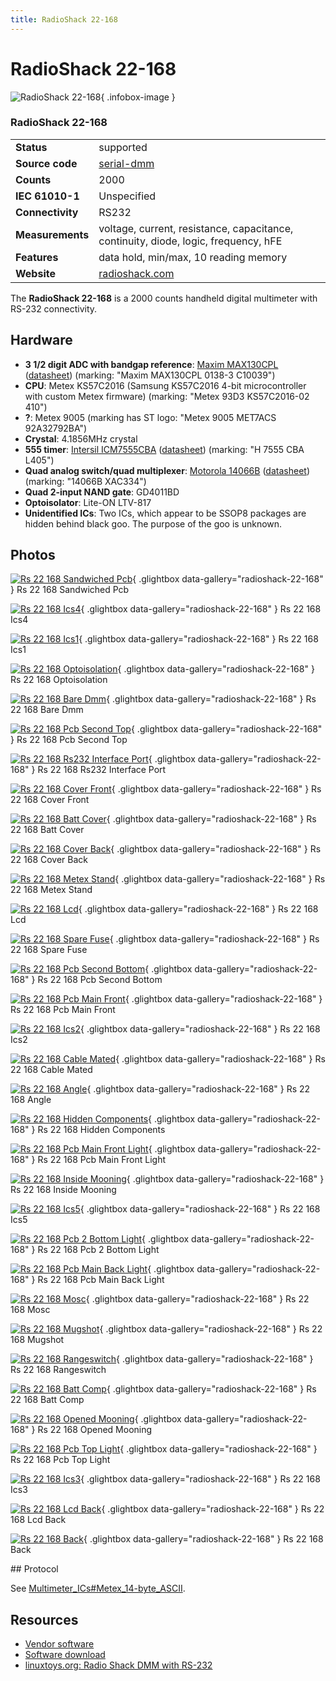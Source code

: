 ```yaml
---
title: RadioShack 22-168
---
```


# RadioShack 22-168

<div class="infobox" markdown>

![RadioShack 22-168](./img/Rs_22_168_sandwiched_pcb.jpg){ .infobox-image }

### RadioShack 22-168

| | |
|---|---|
| **Status** | supported |
| **Source code** | [serial-dmm](https://github.com/OpenTraceLab/OpenTraceCapture/tree/main/src/hardware/serial-dmm) |
| **Counts** | 2000 |
| **IEC 61010-1** | Unspecified |
| **Connectivity** | RS232 |
| **Measurements** | voltage, current, resistance, capacitance, continuity, diode, logic, frequency, hFE |
| **Features** | data hold, min/max, 10 reading memory |
| **Website** | [radioshack.com](http://support.radioshack.com/productinfo/DocumentResults.asp?sku_id=22-168&amp;Name=Meters%20and%20Scopes&amp;Reuse=N) |

</div>

The **RadioShack 22-168** is a 2000 counts handheld digital multimeter with RS-232 connectivity.

## Hardware
- **3 1/2 digit ADC with bandgap reference**: [Maxim MAX130CPL](http://www.maxim-ic.com/datasheet/index.mvp/id/1288) ([datasheet](http://datasheets.maxim-ic.com/en/ds/MAX130-MAX131.pdf)) (marking: "Maxim MAX130CPL 0138-3 C10039")
- **CPU**: Metex KS57C2016 (Samsung KS57C2016 4-bit microcontroller with custom Metex firmware) (marking: "Metex 93D3 KS57C2016-02 410")
- **?**: Metex 9005 (marking has ST logo: "Metex 9005 MET7ACS 92A32792BA")
- **Crystal**: 4.1856MHz crystal
- **555 timer**:  [Intersil ICM7555CBA](http://www.intersil.com/content/intersil/en/products/timing-and-digital/counters-time-base-ics/counter-time-base-ics/ICM7555.html) ([datasheet](http://www.intersil.com/content/dam/Intersil/documents/fn28/fn2867.pdf)) (marking: "H 7555 CBA L405")
- **Quad analog switch/quad multiplexer**: [Motorola 14066B](http://www.onsemi.com/PowerSolutions/product.do?id=MC14066B) ([datasheet](http://www.onsemi.com/pub/Collateral/MC14066B-D.PDF)) (marking: "14066B XAC334")
- **Quad 2-input NAND gate**: GD4011BD
- **Optoisolator**: Lite-ON LTV-817
- **Unidentified ICs**:  Two ICs, which appear to be SSOP8 packages are hidden behind black goo. The purpose of the goo is unknown.

## Photos

<div class="photo-grid" markdown>

[![Rs 22 168 Sandwiched Pcb](./img/Rs_22_168_sandwiched_pcb.jpg)](./img/Rs_22_168_sandwiched_pcb.jpg "Rs 22 168 Sandwiched Pcb"){ .glightbox data-gallery="radioshack-22-168" }
<span class="caption">Rs 22 168 Sandwiched Pcb</span>

[![Rs 22 168 Ics4](./img/Rs_22_168_ics4.jpg)](./img/Rs_22_168_ics4.jpg "Rs 22 168 Ics4"){ .glightbox data-gallery="radioshack-22-168" }
<span class="caption">Rs 22 168 Ics4</span>

[![Rs 22 168 Ics1](./img/Rs_22_168_ics1.jpg)](./img/Rs_22_168_ics1.jpg "Rs 22 168 Ics1"){ .glightbox data-gallery="radioshack-22-168" }
<span class="caption">Rs 22 168 Ics1</span>

[![Rs 22 168 Optoisolation](./img/Rs_22_168_optoisolation.jpg)](./img/Rs_22_168_optoisolation.jpg "Rs 22 168 Optoisolation"){ .glightbox data-gallery="radioshack-22-168" }
<span class="caption">Rs 22 168 Optoisolation</span>

[![Rs 22 168 Bare Dmm](./img/Rs_22_168_bare_dmm.jpg)](./img/Rs_22_168_bare_dmm.jpg "Rs 22 168 Bare Dmm"){ .glightbox data-gallery="radioshack-22-168" }
<span class="caption">Rs 22 168 Bare Dmm</span>

[![Rs 22 168 Pcb Second Top](./img/Rs_22_168_pcb_second_top.jpg)](./img/Rs_22_168_pcb_second_top.jpg "Rs 22 168 Pcb Second Top"){ .glightbox data-gallery="radioshack-22-168" }
<span class="caption">Rs 22 168 Pcb Second Top</span>

[![Rs 22 168 Rs232 Interface Port](./img/Rs_22_168_rs232_interface_port.jpg)](./img/Rs_22_168_rs232_interface_port.jpg "Rs 22 168 Rs232 Interface Port"){ .glightbox data-gallery="radioshack-22-168" }
<span class="caption">Rs 22 168 Rs232 Interface Port</span>

[![Rs 22 168 Cover Front](./img/Rs_22_168_cover_front.jpg)](./img/Rs_22_168_cover_front.jpg "Rs 22 168 Cover Front"){ .glightbox data-gallery="radioshack-22-168" }
<span class="caption">Rs 22 168 Cover Front</span>

[![Rs 22 168 Batt Cover](./img/Rs_22_168_batt_cover.jpg)](./img/Rs_22_168_batt_cover.jpg "Rs 22 168 Batt Cover"){ .glightbox data-gallery="radioshack-22-168" }
<span class="caption">Rs 22 168 Batt Cover</span>

[![Rs 22 168 Cover Back](./img/Rs_22_168_cover_back.jpg)](./img/Rs_22_168_cover_back.jpg "Rs 22 168 Cover Back"){ .glightbox data-gallery="radioshack-22-168" }
<span class="caption">Rs 22 168 Cover Back</span>

[![Rs 22 168 Metex Stand](./img/Rs_22_168_metex_stand.jpg)](./img/Rs_22_168_metex_stand.jpg "Rs 22 168 Metex Stand"){ .glightbox data-gallery="radioshack-22-168" }
<span class="caption">Rs 22 168 Metex Stand</span>

[![Rs 22 168 Lcd](./img/Rs_22_168_lcd.jpg)](./img/Rs_22_168_lcd.jpg "Rs 22 168 Lcd"){ .glightbox data-gallery="radioshack-22-168" }
<span class="caption">Rs 22 168 Lcd</span>

[![Rs 22 168 Spare Fuse](./img/Rs_22_168_spare_fuse.jpg)](./img/Rs_22_168_spare_fuse.jpg "Rs 22 168 Spare Fuse"){ .glightbox data-gallery="radioshack-22-168" }
<span class="caption">Rs 22 168 Spare Fuse</span>

[![Rs 22 168 Pcb Second Bottom](./img/Rs_22_168_pcb_second_bottom.jpg)](./img/Rs_22_168_pcb_second_bottom.jpg "Rs 22 168 Pcb Second Bottom"){ .glightbox data-gallery="radioshack-22-168" }
<span class="caption">Rs 22 168 Pcb Second Bottom</span>

[![Rs 22 168 Pcb Main Front](./img/Rs_22_168_pcb_main_front.jpg)](./img/Rs_22_168_pcb_main_front.jpg "Rs 22 168 Pcb Main Front"){ .glightbox data-gallery="radioshack-22-168" }
<span class="caption">Rs 22 168 Pcb Main Front</span>

[![Rs 22 168 Ics2](./img/Rs_22_168_ics2.jpg)](./img/Rs_22_168_ics2.jpg "Rs 22 168 Ics2"){ .glightbox data-gallery="radioshack-22-168" }
<span class="caption">Rs 22 168 Ics2</span>

[![Rs 22 168 Cable Mated](./img/Rs_22_168_cable_mated.jpg)](./img/Rs_22_168_cable_mated.jpg "Rs 22 168 Cable Mated"){ .glightbox data-gallery="radioshack-22-168" }
<span class="caption">Rs 22 168 Cable Mated</span>

[![Rs 22 168 Angle](./img/Rs_22_168_angle.png)](./img/Rs_22_168_angle.png "Rs 22 168 Angle"){ .glightbox data-gallery="radioshack-22-168" }
<span class="caption">Rs 22 168 Angle</span>

[![Rs 22 168 Hidden Components](./img/Rs_22_168_hidden_components.jpg)](./img/Rs_22_168_hidden_components.jpg "Rs 22 168 Hidden Components"){ .glightbox data-gallery="radioshack-22-168" }
<span class="caption">Rs 22 168 Hidden Components</span>

[![Rs 22 168 Pcb Main Front Light](./img/Rs_22_168_pcb_main_front_light.jpg)](./img/Rs_22_168_pcb_main_front_light.jpg "Rs 22 168 Pcb Main Front Light"){ .glightbox data-gallery="radioshack-22-168" }
<span class="caption">Rs 22 168 Pcb Main Front Light</span>

[![Rs 22 168 Inside Mooning](./img/Rs_22_168_inside_mooning.jpg)](./img/Rs_22_168_inside_mooning.jpg "Rs 22 168 Inside Mooning"){ .glightbox data-gallery="radioshack-22-168" }
<span class="caption">Rs 22 168 Inside Mooning</span>

[![Rs 22 168 Ics5](./img/Rs_22_168_ics5.jpg)](./img/Rs_22_168_ics5.jpg "Rs 22 168 Ics5"){ .glightbox data-gallery="radioshack-22-168" }
<span class="caption">Rs 22 168 Ics5</span>

[![Rs 22 168 Pcb 2 Bottom Light](./img/Rs_22_168_pcb_2_bottom_light.jpg)](./img/Rs_22_168_pcb_2_bottom_light.jpg "Rs 22 168 Pcb 2 Bottom Light"){ .glightbox data-gallery="radioshack-22-168" }
<span class="caption">Rs 22 168 Pcb 2 Bottom Light</span>

[![Rs 22 168 Pcb Main Back Light](./img/Rs_22_168_pcb_main_back_light.jpg)](./img/Rs_22_168_pcb_main_back_light.jpg "Rs 22 168 Pcb Main Back Light"){ .glightbox data-gallery="radioshack-22-168" }
<span class="caption">Rs 22 168 Pcb Main Back Light</span>

[![Rs 22 168 Mosc](./img/Rs_22_168_mosc.jpg)](./img/Rs_22_168_mosc.jpg "Rs 22 168 Mosc"){ .glightbox data-gallery="radioshack-22-168" }
<span class="caption">Rs 22 168 Mosc</span>

[![Rs 22 168 Mugshot](./img/Rs_22_168_mugshot.png)](./img/Rs_22_168_mugshot.png "Rs 22 168 Mugshot"){ .glightbox data-gallery="radioshack-22-168" }
<span class="caption">Rs 22 168 Mugshot</span>

[![Rs 22 168 Rangeswitch](./img/Rs_22_168_rangeswitch.jpg)](./img/Rs_22_168_rangeswitch.jpg "Rs 22 168 Rangeswitch"){ .glightbox data-gallery="radioshack-22-168" }
<span class="caption">Rs 22 168 Rangeswitch</span>

[![Rs 22 168 Batt Comp](./img/Rs_22_168_batt_comp.jpg)](./img/Rs_22_168_batt_comp.jpg "Rs 22 168 Batt Comp"){ .glightbox data-gallery="radioshack-22-168" }
<span class="caption">Rs 22 168 Batt Comp</span>

[![Rs 22 168 Opened Mooning](./img/Rs_22_168_opened_mooning.jpg)](./img/Rs_22_168_opened_mooning.jpg "Rs 22 168 Opened Mooning"){ .glightbox data-gallery="radioshack-22-168" }
<span class="caption">Rs 22 168 Opened Mooning</span>

[![Rs 22 168 Pcb Top Light](./img/Rs_22_168_pcb_top_light.jpg)](./img/Rs_22_168_pcb_top_light.jpg "Rs 22 168 Pcb Top Light"){ .glightbox data-gallery="radioshack-22-168" }
<span class="caption">Rs 22 168 Pcb Top Light</span>

[![Rs 22 168 Ics3](./img/Rs_22_168_ics3.jpg)](./img/Rs_22_168_ics3.jpg "Rs 22 168 Ics3"){ .glightbox data-gallery="radioshack-22-168" }
<span class="caption">Rs 22 168 Ics3</span>

[![Rs 22 168 Lcd Back](./img/Rs_22_168_lcd_back.jpg)](./img/Rs_22_168_lcd_back.jpg "Rs 22 168 Lcd Back"){ .glightbox data-gallery="radioshack-22-168" }
<span class="caption">Rs 22 168 Lcd Back</span>

[![Rs 22 168 Back](./img/Rs_22_168_back.jpg)](./img/Rs_22_168_back.jpg "Rs 22 168 Back"){ .glightbox data-gallery="radioshack-22-168" }
<span class="caption">Rs 22 168 Back</span>

</div>
## Protocol

See [Multimeter_ICs#Metex_14-byte_ASCII](https://sigrok.org/wiki/Multimeter_ICs#Metex_14-byte_ASCII).

## Resources
- [Vendor software](https://www.radioshack.com/search/softwareResults.jsp?kw=22-168)
- [Software download](http://www.radioshack.com/graphics/uc/rsk/Support/SoftwareDownload/2200168.exe)
- [linuxtoys.org: Radio Shack DMM with RS-232](http://www.linuxtoys.org/dvm/dvm.html)

